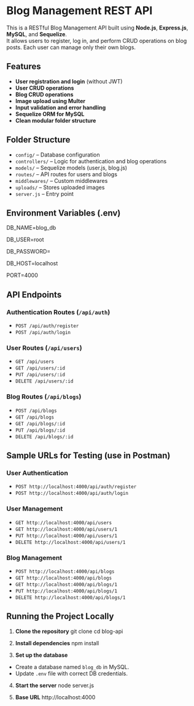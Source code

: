 # Blog Management REST API

This is a RESTful Blog Management API built using **Node.js**, **Express.js**, **MySQL**, and **Sequelize**.  
It allows users to register, log in, and perform CRUD operations on blog posts. Each user can manage only their own blogs.

## **Features**

- **User registration and login** (without JWT)
- **User CRUD operations**
- **Blog CRUD operations**
- **Image upload using Multer**
- **Input validation and error handling**
- **Sequelize ORM for MySQL**
- **Clean modular folder structure**

 ## **Folder Structure**

- `config/` – Database configuration  
- `controllers/` – Logic for authentication and blog operations  
- `models/` – Sequelize models (user.js, blog.js)  
- `routes/` – API routes for users and blogs  
- `middlewares/` – Custom middlewares  
- `uploads/` – Stores uploaded images  
- `server.js` – Entry point  

## **Environment Variables (.env)**

DB_NAME=blog_db

DB_USER=root

DB_PASSWORD=

DB_HOST=localhost

PORT=4000

 ## **API Endpoints**

 ### **Authentication Routes** (`/api/auth`)
- `POST /api/auth/register`  
- `POST /api/auth/login`  

 ### **User Routes** (`/api/users`)
- `GET /api/users`  
- `GET /api/users/:id`  
- `PUT /api/users/:id`  
- `DELETE /api/users/:id`  

### **Blog Routes** (`/api/blogs`)
- `POST /api/blogs`  
- `GET /api/blogs`  
- `GET /api/blogs/:id`  
- `PUT /api/blogs/:id`  
- `DELETE /api/blogs/:id`  


 ## **Sample URLs for Testing (use in Postman)**

 ### **User Authentication**
- `POST http://localhost:4000/api/auth/register`  
- `POST http://localhost:4000/api/auth/login`  

 ### **User Management**
- `GET http://localhost:4000/api/users`  
- `GET http://localhost:4000/api/users/1`  
- `PUT http://localhost:4000/api/users/1`  
- `DELETE http://localhost:4000/api/users/1`  

 ### **Blog Management**
- `POST http://localhost:4000/api/blogs`  
- `GET http://localhost:4000/api/blogs`  
- `GET http://localhost:4000/api/blogs/1`  
- `PUT http://localhost:4000/api/blogs/1`  
- `DELETE http://localhost:4000/api/blogs/1`  

 ## **Running the Project Locally**

1. **Clone the repository**
git clone <your-repo-url>
cd blog-api

2. **Install dependencies**
npm install

3. **Set up the database**
- Create a database named `blog_db` in MySQL.
- Update `.env` file with correct DB credentials.

4. **Start the server**
node server.js


5. **Base URL**
http://localhost:4000

